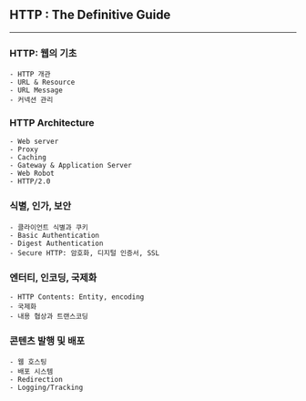 ## HTTP : The Definitive Guide

---

  ### HTTP: 웹의 기초
    - HTTP 개관
    - URL & Resource
    - URL Message
    - 커넥션 관리
  ### HTTP Architecture
    - Web server
    - Proxy
    - Caching
    - Gateway & Application Server
    - Web Robot
    - HTTP/2.0
  ### 식별, 인가, 보안
    - 클라이언트 식별과 쿠키
    - Basic Authentication
    - Digest Authentication
    - Secure HTTP: 암호화, 디지털 인증서, SSL
  ### 엔터티, 인코딩, 국제화
    - HTTP Contents: Entity, encoding
    - 국제화
    - 내용 협상과 트랜스코딩
  ### 콘텐츠 발행 및 배포
    - 웹 호스팅
    - 배포 시스템
    - Redirection
    - Logging/Tracking
